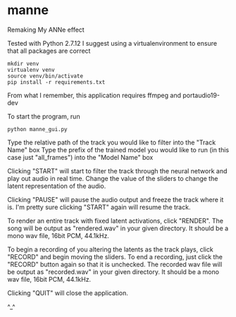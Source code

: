 # manne
Remaking My ANNe effect

Tested with Python 2.7.12 
I suggest using a virtualenvironment to ensure that all packages are correct

```
mkdir venv
virtualenv venv
source venv/bin/activate
pip install -r requirements.txt
```
From what I remember, this application requires ffmpeg and portaudio19-dev 


To start the program, run 
```
python manne_gui.py
```

Type the relative path of the track you would like to filter into the "Track Name" box
Type the prefix of the trained model you would like to run (in this case just "all_frames") into the "Model Name" box

Clicking "START" will start to filter the track through the neural network and play out audio in real time. Change the value of the sliders to change the latent representation of the audio. 

Clicking "PAUSE" will pause the audio output and freeze the track where it is. I'm pretty sure clicking "START" again will resume the track.

To render an entire track with fixed latent activations, click "RENDER". The song will be output as "rendered.wav" in your given directory. It should be a mono wav file, 16bit PCM, 44.1kHz.

To begin a recording of you altering the latents as the track plays, click "RECORD" and begin moving the sliders. 
To end a recording, just click the "RECORD" button again so that it is unchecked. The recorded wav file will be output as "recorded.wav" in your given directory. It should be a mono wav file, 16bit PCM, 44.1kHz.

Clicking "QUIT" will close the application.

^_^
